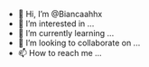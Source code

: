 - 👋 Hi, I’m @Biancaahhx
- 👀 I’m interested in ... 
- 🌱 I’m currently learning ...
- 💞️ I’m looking to collaborate on ...
- 📫 How to reach me ...

<!---
Biancaahhx/Biancaahhx is a ✨ special ✨ repository because its `README.md` (this file) appears on your GitHub profile.
You can click the Preview link to take a look at your changes.
--->
